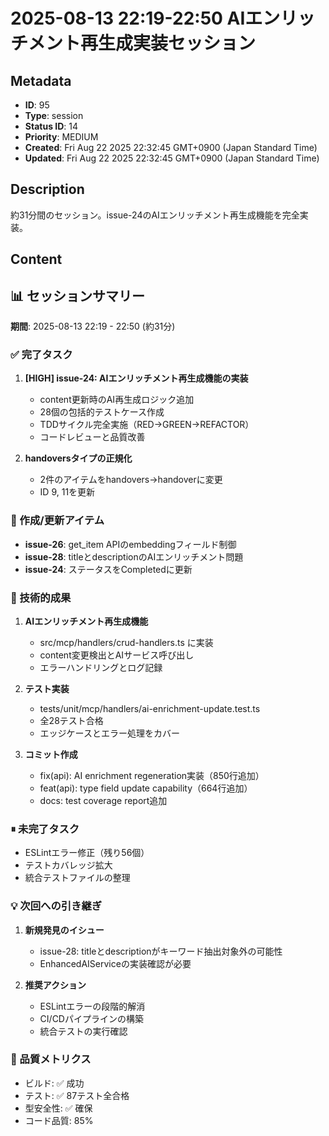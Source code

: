 # 2025-08-13 22:19-22:50 AIエンリッチメント再生成実装セッション

## Metadata

- **ID**: 95
- **Type**: session
- **Status ID**: 14
- **Priority**: MEDIUM
- **Created**: Fri Aug 22 2025 22:32:45 GMT+0900 (Japan Standard Time)
- **Updated**: Fri Aug 22 2025 22:32:45 GMT+0900 (Japan Standard Time)

## Description

約31分間のセッション。issue-24のAIエンリッチメント再生成機能を完全実装。

## Content

## 📊 セッションサマリー
**期間**: 2025-08-13 22:19 - 22:50 (約31分)

### ✅ 完了タスク
1. **[HIGH] issue-24: AIエンリッチメント再生成機能の実装**
   - content更新時のAI再生成ロジック追加
   - 28個の包括的テストケース作成
   - TDDサイクル完全実施（RED→GREEN→REFACTOR）
   - コードレビューと品質改善

2. **handoversタイプの正規化**
   - 2件のアイテムをhandovers→handoverに変更
   - ID 9, 11を更新

### 📝 作成/更新アイテム
- **issue-26**: get_item APIのembeddingフィールド制御
- **issue-28**: titleとdescriptionのAIエンリッチメント問題
- **issue-24**: ステータスをCompletedに更新

### 🔧 技術的成果
1. **AIエンリッチメント再生成機能**
   - src/mcp/handlers/crud-handlers.ts に実装
   - content変更検出とAIサービス呼び出し
   - エラーハンドリングとログ記録

2. **テスト実装**
   - tests/unit/mcp/handlers/ai-enrichment-update.test.ts
   - 全28テスト合格
   - エッジケースとエラー処理をカバー

3. **コミット作成**
   - fix(api): AI enrichment regeneration実装（850行追加）
   - feat(api): type field update capability（664行追加）
   - docs: test coverage report追加

### ⏸ 未完了タスク
- ESLintエラー修正（残り56個）
- テストカバレッジ拡大
- 統合テストファイルの整理

### 💡 次回への引き継ぎ
1. **新規発見のイシュー**
   - issue-28: titleとdescriptionがキーワード抽出対象外の可能性
   - EnhancedAIServiceの実装確認が必要

2. **推奨アクション**
   - ESLintエラーの段階的解消
   - CI/CDパイプラインの構築
   - 統合テストの実行確認

### 🎯 品質メトリクス
- ビルド: ✅ 成功
- テスト: ✅ 87テスト全合格
- 型安全性: ✅ 確保
- コード品質: 85%
